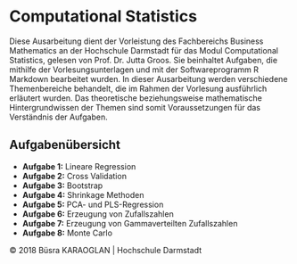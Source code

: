 # Computational Statistics

Diese Ausarbeitung dient der Vorleistung des Fachbereichs Business Mathematics an der Hochschule Darmstadt für das Modul Computational Statistics, gelesen von Prof. Dr. Jutta Groos. Sie beinhaltet Aufgaben, die mithilfe der Vorlesungsunterlagen und mit der Softwareprogramm R Markdown bearbeitet wurden. In dieser Ausarbeitung werden verschiedene Themenbereiche behandelt, die im Rahmen der Vorlesung ausführlich erläutert wurden. Das theoretische beziehungsweise mathematische Hintergrundwissen der Themen sind somit Voraussetzungen für das Verständnis der Aufgaben.

## Aufgabenübersicht

- **Aufgabe 1:** Lineare Regression
- **Aufgabe 2:** Cross Validation
- **Aufgabe 3:** Bootstrap
- **Aufgabe 4:** Shrinkage Methoden
- **Aufgabe 5:** PCA- und PLS-Regression
- **Aufgabe 6:** Erzeugung von Zufallszahlen
- **Aufgabe 7:** Erzeugung von Gammaverteilten Zufallszahlen
- **Aufgabe 8:** Monte Carlo


© 2018 Büsra KARAOGLAN | Hochschule Darmstadt
